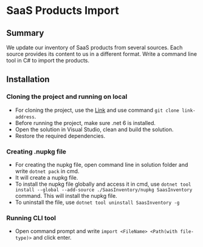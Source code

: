 # SaaS Products Import

## Summary
We update our inventory of SaaS products from several sources.  Each source provides its content to us in a different format.  Write a command line tool in C# to import the products.

## Installation
### Cloning the project and running on local

- For cloning the project, use the [Link](https://github.com/ayushbansal433/SaasInventory.git) and use command `git clone link-address`.
- Before running the project, make sure .net 6 is installed. 
- Open the solution in Visual Studio, clean and build the solution.
- Restore the required dependencies.

### Creating .nupkg file
- For creating the nupkg file, open command line in solution folder and write `dotnet pack` in cmd.
- It will create a nupkg file.
- To install the nupkg file globally and access it in cmd, use `dotnet tool install --global --add-source ./SaasInventory/nupkg SaasInventory` command. This will install the nupkg file.
- To uninstall the file, use `dotnet tool uninstall SaasInventory -g`

### Running CLI tool

- Open command prompt and write `import <FileName> <Path(with file-type)>` and click enter.
